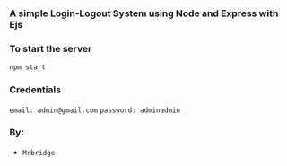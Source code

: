 ### A simple Login-Logout System using Node and Express with Ejs

### To start the server
`npm start`

### Credentials
`email: admin@gmail.com`
`password: adminadmin`

### By:
* `Mrbridge`